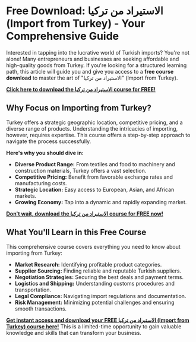 # Free Download: الاستيراد من تركيا (Import from Turkey) - Your Comprehensive Guide

Interested in tapping into the lucrative world of Turkish imports? You're not alone! Many entrepreneurs and businesses are seeking affordable and high-quality goods from Turkey. If you're looking for a structured learning path, this article will guide you and give you access to a **free course download** to master the art of "الاستيراد من تركيا" (Import from Turkey).

[**Click here to download the الاستيراد من تركيا course for FREE!**](https://udemywork.com/alastiirad-min-turkia)

## Why Focus on Importing from Turkey?

Turkey offers a strategic geographic location, competitive pricing, and a diverse range of products.  Understanding the intricacies of importing, however, requires expertise. This course offers a step-by-step approach to navigate the process successfully.

**Here's why you should dive in:**

*   **Diverse Product Range:** From textiles and food to machinery and construction materials, Turkey offers a vast selection.
*   **Competitive Pricing:**  Benefit from favorable exchange rates and manufacturing costs.
*   **Strategic Location:**  Easy access to European, Asian, and African markets.
*   **Growing Economy:**  Tap into a dynamic and rapidly expanding market.

[**Don't wait, download the الاستيراد من تركيا course for FREE now!**](https://udemywork.com/alastiirad-min-turkia)

## What You'll Learn in this Free Course

This comprehensive course covers everything you need to know about importing from Turkey:

*   **Market Research:** Identifying profitable product categories.
*   **Supplier Sourcing:** Finding reliable and reputable Turkish suppliers.
*   **Negotiation Strategies:** Securing the best deals and payment terms.
*   **Logistics and Shipping:** Understanding customs procedures and transportation.
*   **Legal Compliance:**  Navigating import regulations and documentation.
*   **Risk Management:** Minimizing potential challenges and ensuring smooth transactions.

**[Get instant access and download your FREE الاستيراد من تركيا (Import from Turkey) course here!](https://udemywork.com/alastiirad-min-turkia)** This is a limited-time opportunity to gain valuable knowledge and skills that can transform your business.
